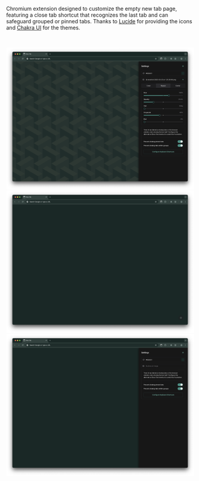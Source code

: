 Chromium extension designed to customize the empty new tab page, featuring a close tab shortcut that recognizes the last tab and can safeguard grouped or pinned tabs.
Thanks to <a href="https://lucide.dev/">Lucide</a> for providing the icons and <a href="https://chakra-ui.com/">Chakra UI</a> for the themes.

<br>

![](/metadata/tabular-1.png)
![](/metadata/tabular-2.png)
![](/metadata/tabular-3.png)
